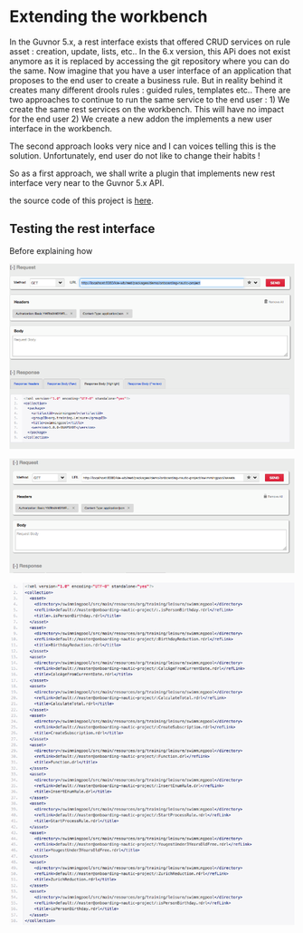 # Extending the workbench

In the Guvnor 5.x, a rest interface exists that offered CRUD services on rule asset : creation, update, lists, etc..
In the 6.x version, this APi does not exist anymore  as it is replaced by accessing the git repository where you can do the same.
Now imagine that you have a user interface of an application that proposes to the end user to create a business rule. But in reality behind it creates many different drools rules : guided rules, templates etc.. 
There are two approaches to continue to run the same service to the end user : 
1\) We create the same rest services on the workbench. This will have no impact for the end user
2\) We create a new addon the implements a new user interface in the workbench.

The second approach looks very nice and I can voices telling this is the solution.
Unfortunately, end user do not like to change their habits !

So as a first approach, we shall write a plugin that implements new rest interface very near to the Guvnor 5.x API.

the source code of this project is [here](https://github.com/chtiJBUG/drools-onboarding/tree/master/drools-framework-kie-wb-parent).

## Testing the rest interface

Before explaining how 

![](/assets/action02.png)

![](/assets/action01.png)



![](/assets/action03.png)


